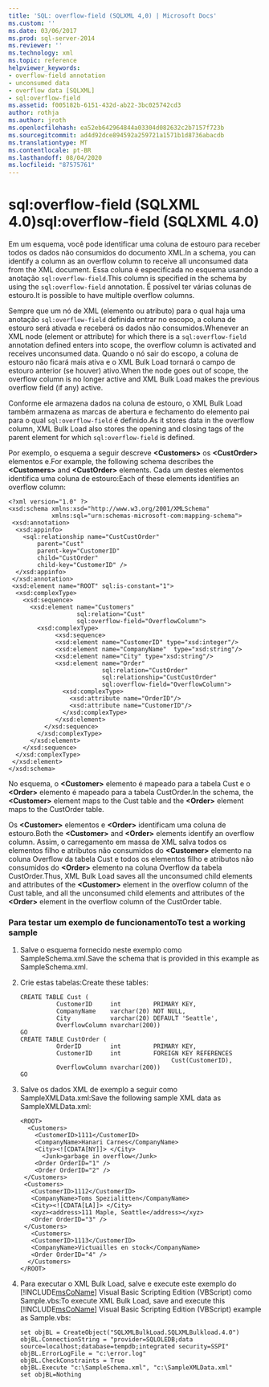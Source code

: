 ```yaml
---
title: 'SQL: overflow-field (SQLXML 4,0) | Microsoft Docs'
ms.custom: ''
ms.date: 03/06/2017
ms.prod: sql-server-2014
ms.reviewer: ''
ms.technology: xml
ms.topic: reference
helpviewer_keywords:
- overflow-field annotation
- unconsumed data
- overflow data [SQLXML]
- sql:overflow-field
ms.assetid: f005182b-6151-432d-ab22-3bc025742cd3
author: rothja
ms.author: jroth
ms.openlocfilehash: ea52eb642964844a03304d082632c2b7157f723b
ms.sourcegitcommit: ad4d92dce894592a259721a1571b1d8736abacdb
ms.translationtype: MT
ms.contentlocale: pt-BR
ms.lasthandoff: 08/04/2020
ms.locfileid: "87575761"
---
```

# <a name="sqloverflow-field-sqlxml-40"></a><span data-ttu-id="4c0c1-102">sql:overflow-field (SQLXML 4.0)</span><span class="sxs-lookup"><span data-stu-id="4c0c1-102">sql:overflow-field (SQLXML 4.0)</span></span>
  <span data-ttu-id="4c0c1-103">Em um esquema, você pode identificar uma coluna de estouro para receber todos os dados não consumidos do documento XML.</span><span class="sxs-lookup"><span data-stu-id="4c0c1-103">In a schema, you can identify a column as an overflow column to receive all unconsumed data from the XML document.</span></span> <span data-ttu-id="4c0c1-104">Essa coluna é especificada no esquema usando a anotação `sql:overflow-field`.</span><span class="sxs-lookup"><span data-stu-id="4c0c1-104">This column is specified in the schema by using the `sql:overflow-field` annotation.</span></span> <span data-ttu-id="4c0c1-105">É possível ter várias colunas de estouro.</span><span class="sxs-lookup"><span data-stu-id="4c0c1-105">It is possible to have multiple overflow columns.</span></span>  
  
 <span data-ttu-id="4c0c1-106">Sempre que um nó de XML (elemento ou atributo) para o qual haja uma anotação `sql:overflow-field` definida entrar no escopo, a coluna de estouro será ativada e receberá os dados não consumidos.</span><span class="sxs-lookup"><span data-stu-id="4c0c1-106">Whenever an XML node (element or attribute) for which there is a `sql:overflow-field` annotation defined enters into scope, the overflow column is activated and receives unconsumed data.</span></span> <span data-ttu-id="4c0c1-107">Quando o nó sair do escopo, a coluna de estouro não ficará mais ativa e o XML Bulk Load tornará o campo de estouro anterior (se houver) ativo.</span><span class="sxs-lookup"><span data-stu-id="4c0c1-107">When the node goes out of scope, the overflow column is no longer active and XML Bulk Load makes the previous overflow field (if any) active.</span></span>  
  
 <span data-ttu-id="4c0c1-108">Conforme ele armazena dados na coluna de estouro, o XML Bulk Load também armazena as marcas de abertura e fechamento do elemento pai para o qual `sql:overflow-field` é definido.</span><span class="sxs-lookup"><span data-stu-id="4c0c1-108">As it stores data in the overflow column, XML Bulk Load also stores the opening and closing tags of the parent element for which `sql:overflow-field` is defined.</span></span>  
  
 <span data-ttu-id="4c0c1-109">Por exemplo, o esquema a seguir descreve **\<Customers>** os **\<CustOrder>** elementos e.</span><span class="sxs-lookup"><span data-stu-id="4c0c1-109">For example, the following schema describes the **\<Customers>** and **\<CustOrder>** elements.</span></span> <span data-ttu-id="4c0c1-110">Cada um destes elementos identifica uma coluna de estouro:</span><span class="sxs-lookup"><span data-stu-id="4c0c1-110">Each of these elements identifies an overflow column:</span></span>  
  
```  
<?xml version="1.0" ?>  
<xsd:schema xmlns:xsd="http://www.w3.org/2001/XMLSchema"  
            xmlns:sql="urn:schemas-microsoft-com:mapping-schema">  
 <xsd:annotation>  
  <xsd:appinfo>  
    <sql:relationship name="CustCustOrder"  
        parent="Cust"  
        parent-key="CustomerID"  
        child="CustOrder"  
        child-key="CustomerID" />  
  </xsd:appinfo>  
 </xsd:annotation>  
 <xsd:element name="ROOT" sql:is-constant="1">  
  <xsd:complexType>  
    <xsd:sequence>   
      <xsd:element name="Customers"   
                   sql:relation="Cust"  
                   sql:overflow-field="OverflowColumn">  
        <xsd:complexType>  
             <xsd:sequence>   
             <xsd:element name="CustomerID" type="xsd:integer"/>  
             <xsd:element name="CompanyName"  type="xsd:string"/>  
             <xsd:element name="City" type="xsd:string"/>  
             <xsd:element name="Order"  
                          sql:relation="CustOrder"  
                          sql:relationship="CustCustOrder"  
                          sql:overflow-field="OverflowColumn">  
               <xsd:complexType>  
                 <xsd:attribute name="OrderID"/>  
                 <xsd:attribute name="CustomerID"/>  
               </xsd:complexType>  
             </xsd:element>  
          </xsd:sequence>   
        </xsd:complexType>  
      </xsd:element>  
    </xsd:sequence>  
  </xsd:complexType>  
 </xsd:element>  
</xsd:schema>  
```  
  
 <span data-ttu-id="4c0c1-111">No esquema, o **\<Customer>** elemento é mapeado para a tabela Cust e o **\<Order>** elemento é mapeado para a tabela CustOrder.</span><span class="sxs-lookup"><span data-stu-id="4c0c1-111">In the schema, the **\<Customer>** element maps to the Cust table and the **\<Order>** element maps to the CustOrder table.</span></span>  
  
 <span data-ttu-id="4c0c1-112">Os **\<Customer>** elementos e **\<Order>** identificam uma coluna de estouro.</span><span class="sxs-lookup"><span data-stu-id="4c0c1-112">Both the **\<Customer>** and **\<Order>** elements identify an overflow column.</span></span> <span data-ttu-id="4c0c1-113">Assim, o carregamento em massa de XML salva todos os elementos filho e atributos não consumidos do **\<Customer>** elemento na coluna Overflow da tabela Cust e todos os elementos filho e atributos não consumidos do **\<Order>** elemento na coluna Overflow da tabela CustOrder.</span><span class="sxs-lookup"><span data-stu-id="4c0c1-113">Thus, XML Bulk Load saves all the unconsumed child elements and attributes of the **\<Customer>** element in the overflow column of the Cust table, and all the unconsumed child elements and attributes of the **\<Order>** element in the overflow column of the CustOrder table.</span></span>  
  
### <a name="to-test-a-working-sample"></a><span data-ttu-id="4c0c1-114">Para testar um exemplo de funcionamento</span><span class="sxs-lookup"><span data-stu-id="4c0c1-114">To test a working sample</span></span>  
  
1.  <span data-ttu-id="4c0c1-115">Salve o esquema fornecido neste exemplo como SampleSchema.xml.</span><span class="sxs-lookup"><span data-stu-id="4c0c1-115">Save the schema that is provided in this example as SampleSchema.xml.</span></span>  
  
2.  <span data-ttu-id="4c0c1-116">Crie estas tabelas:</span><span class="sxs-lookup"><span data-stu-id="4c0c1-116">Create these tables:</span></span>  
  
    ```  
    CREATE TABLE Cust (  
              CustomerID     int         PRIMARY KEY,  
              CompanyName    varchar(20) NOT NULL,  
              City           varchar(20) DEFAULT 'Seattle',  
              OverflowColumn nvarchar(200))  
    GO  
    CREATE TABLE CustOrder (  
              OrderID        int         PRIMARY KEY,  
              CustomerID     int         FOREIGN KEY REFERENCES  
                                              Cust(CustomerID),  
              OverflowColumn nvarchar(200))  
    GO  
    ```  
  
3.  <span data-ttu-id="4c0c1-117">Salve os dados XML de exemplo a seguir como SampleXMLData.xml:</span><span class="sxs-lookup"><span data-stu-id="4c0c1-117">Save the following sample XML data as SampleXMLData.xml:</span></span>  
  
    ```  
    <ROOT>  
      <Customers>  
        <CustomerID>1111</CustomerID>  
        <CompanyName>Hanari Carnes</CompanyName>  
        <City><![CDATA[NY]]> </City>  
          <Junk>garbage in overflow</Junk>  
        <Order OrderID="1" />  
        <Order OrderID="2" />  
     </Customers>  
     <Customers>  
       <CustomerID>1112</CustomerID>  
       <CompanyName>Toms Spezialitten</CompanyName>  
       <City><![CDATA[LA]]> </City>  
       <xyz><address>111 Maple, Seattle</address></xyz>     
       <Order OrderID="3" />  
     </Customers>  
       <Customers>  
       <CustomerID>1113</CustomerID>  
       <CompanyName>Victuailles en stock</CompanyName>  
       <Order OrderID="4" />  
      </Customers>  
    </ROOT>  
    ```  
  
4.  <span data-ttu-id="4c0c1-118">Para executar o XML Bulk Load, salve e execute este exemplo do [!INCLUDE[msCoName](../../../includes/msconame-md.md)] Visual Basic Scripting Edition (VBScript) como Sample.vbs:</span><span class="sxs-lookup"><span data-stu-id="4c0c1-118">To execute XML Bulk Load, save and execute this [!INCLUDE[msCoName](../../../includes/msconame-md.md)] Visual Basic Scripting Edition (VBScript) example as Sample.vbs:</span></span>  
  
    ```  
    set objBL = CreateObject("SQLXMLBulkLoad.SQLXMLBulkload.4.0")  
    objBL.ConnectionString = "provider=SQLOLEDB;data source=localhost;database=tempdb;integrated security=SSPI"  
    objBL.ErrorLogFile = "c:\error.log"  
    objBL.CheckConstraints = True  
    objBL.Execute "c:\SampleSchema.xml", "c:\SampleXMLData.xml"  
    set objBL=Nothing  
    ```  
  
  
